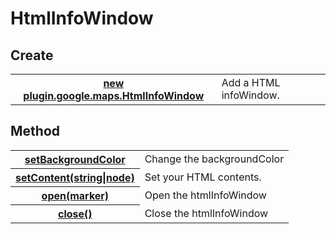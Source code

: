 # HtmlInfoWindow

## Create
<table>
    <tr>
        <th><a href="./newHtmlInfoWindow/README.md">new plugin.google.maps.HtmlInfoWindow</a></th>
        <td>Add a HTML infoWindow.</td>
    </tr>
</table>


## Method

<table>
    <tr>
        <th><a href="./setBackgroundColor/README.md">setBackgroundColor</a></th>
        <td>Change the backgroundColor</td>
    </tr>
    <tr>
        <th><a href="./setContent/README.md">setContent(string|node)</a></th>
        <td>Set your HTML contents.</td>
    </tr>
    <tr>
        <th><a href="./open/README.md">open(marker)</a></th>
        <td>Open the htmlInfoWindow</td>
    </tr>
    <tr>
        <th><a href="./close/README.md">close()</a></th>
        <td>Close the htmlInfoWindow</td>
    </tr>
</table>

